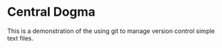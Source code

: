 # Central Dogma
This is a demonstration of the using git to manage version control simple text files.

